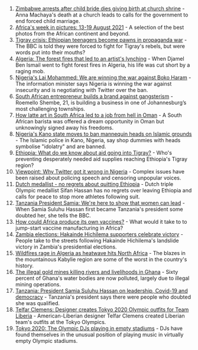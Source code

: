 1. [Zimbabwe arrests after child bride dies giving birth at church shrine](https://www.bbc.co.uk/news/world-africa-58270976) - Anna Machaya's death at a church leads to calls for the government to end forced child marriage.
2. [Africa's week in pictures: 13-19 August 2021](https://www.bbc.co.uk/news/world-africa-58267380) - A selection of the best photos from the African continent and beyond.
3. [Tigray crisis: Ethiopian teenagers become pawns in propaganda war](https://www.bbc.co.uk/news/world-africa-58189395) - The BBC is told they were forced to fight for Tigray's rebels, but were words put into their mouths?
4. [Algeria: The forest fires that led to an artist's lynching](https://www.bbc.co.uk/news/world-africa-58260855) - When Djamel Ben Ismail went to fight forest fires in Algeria, his life was cut short by a raging mob.
5. [Nigeria's Lai Mohammed: We are winning the war against Boko Haram](https://www.bbc.co.uk/news/world-africa-58270983) - The information minister says Nigeria is winning the war against insecurity and is negotiating with Twitter over the ban.
6. [South African entrepreneur builds a brand against gangsterism](https://www.bbc.co.uk/news/world-africa-58267814) - Roemello Shembe, 21, is building a business in one of Johannesburg’s most challenging townships.
7. [How latte art in South Africa led to a job from hell in Oman](https://www.bbc.co.uk/news/world-africa-57990393) - A South African barista was offered a dream opportunity in Oman but unknowingly signed away his freedoms.
8. [Nigeria's Kano state moves to ban mannequin heads on Islamic grounds](https://www.bbc.co.uk/news/world-africa-58175709) - The Islamic police in Kano, Nigeria, say shop dummies with heads symbolise "idolatry" and are banned.
9. [Ethiopia: What do we know about aid going into Tigray?](https://www.bbc.co.uk/news/58189049) - Who's preventing desperately needed aid supplies reaching Ethiopia's Tigray region?
10. [Viewpoint: Why Twitter got it wrong in Nigeria](https://www.bbc.co.uk/news/world-africa-58175708) - Complex issues have been raised about policing speech and censoring unpopular voices.
11. [Dutch medallist - no regrets about quitting Ethiopia](https://www.bbc.co.uk/sport/africa/58159734) - Dutch triple Olympic medallist Sifan Hassan has no regrets over leaving Ethiopia and calls for peace to stop more athletes following suit.
12. [Tanzania President Samia: We're here to show that women can lead](https://www.bbc.co.uk/news/world-africa-58144849) - When Samia Suluhu Hassan first became Tanzania's president some doubted her, she tells the BBC.
13. [How could Africa produce its own vaccines?](https://www.bbc.co.uk/news/world-africa-58270986) - What would it take to to jump-start vaccine manufacturing in Africa?
14. [Zambia elections: Hakainde Hichilema supporters celebrate victory](https://www.bbc.co.uk/news/world-africa-58236586) - People take to the streets following Hakainde Hichilema's landslide victory in Zambia's presidential elections.
15. [Wildfires rage in Algeria as heatwave hits North Africa](https://www.bbc.co.uk/news/world-africa-58184912) - The blazes in the mountainous Kabylie region are some of the worst in the country's history.
16. [The illegal gold mines killing rivers and livelihoods in Ghana](https://www.bbc.co.uk/news/world-africa-58119653) - Sixty percent of Ghana's water bodies are now polluted, largely due to illegal mining operations.
17. [Tanzania: President Samia Suluhu Hassan on leadership, Covid-19 and democracy](https://www.bbc.co.uk/news/world-africa-58157115) - Tanzania's president says there were people who doubted she was qualified.
18. [Telfar Clemens: Designer creates Tokyo 2020 Olympic outfits for Team Liberia](https://www.bbc.co.uk/news/world-africa-58123178) - American-Liberian designer Telfar Clemens created Liberian team's outfits at the Tokyo Olympics.
19. [Tokyo 2020: The Olympic DJs playing in empty stadiums](https://www.bbc.co.uk/news/world-africa-58123179) - DJs have found themselves in the unusual position of playing music in virtually empty Olympic stadiums.
